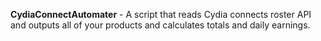 **CydiaConnectAutomater** - A script that reads Cydia connects roster API and outputs all of your products and calculates totals and daily earnings. 
